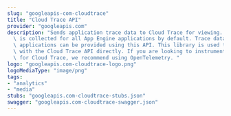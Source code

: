 ```yaml
---
slug: "googleapis-com-cloudtrace"
title: "Cloud Trace API"
provider: "googleapis.com"
description: "Sends application trace data to Cloud Trace for viewing. Trace data\
  \ is collected for all App Engine applications by default. Trace data from other\
  \ applications can be provided using this API. This library is used to interact\
  \ with the Cloud Trace API directly. If you are looking to instrument your application\
  \ for Cloud Trace, we recommend using OpenTelemetry. "
logo: "googleapis.com-cloudtrace-logo.png"
logoMediaType: "image/png"
tags:
- "analytics"
- "media"
stubs: "googleapis.com-cloudtrace-stubs.json"
swagger: "googleapis.com-cloudtrace-swagger.json"
---
```

